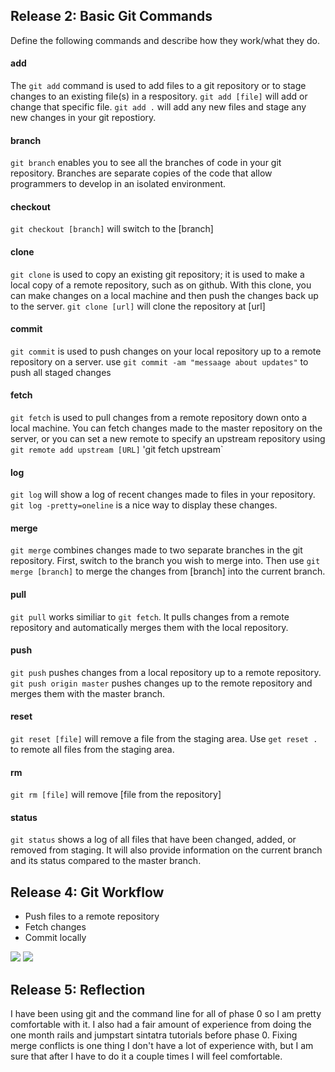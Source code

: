 ## Release 2: Basic Git Commands
Define the following commands and describe how they work/what they do.  


#### add

The `git add` command is used to add files to a git repository or to
stage changes to an existing file(s) in a respository. 
`git add [file]` will add or change that specific file.
`git add .` will add any new files and stage any new changes in your git repostiory. 

#### branch
`git branch` enables you to see all the branches of code in your git repository.
Branches are separate copies of the code that allow programmers to develop in an
isolated environment. 

#### checkout
`git checkout [branch]` will switch to the [branch]

#### clone
`git clone` is used to copy an existing git repository; it is used to make 
a local copy of a remote repository, such as on github. With this clone,
you can make changes on a local machine and then push the changes back 
up to the server. 
`git clone [url]` will clone the repository at [url]

#### commit
`git commit` is used to push changes on your local repository up to a remote
repository on a server.
use `git commit -am "messaage about updates"` to push all staged changes

#### fetch
`git fetch` is used to pull changes from a remote repository down onto 
a local machine. 
You can fetch changes made to the master repository on the server, or 
you can set a new remote to specify an upstream repository using 
`git remote add upstream [URL]`
'git fetch upstream`

#### log
`git log` will show a log of recent changes made to files in your repository.
`git log -pretty=oneline` is a nice way to display these changes.

#### merge
`git merge` combines changes made to two separate branches in the git repository.
First, switch to the branch you wish to merge into. Then use `git merge [branch]`
to merge the changes from [branch] into the current branch. 


#### pull
`git pull` works similiar to `git fetch`. It pulls changes from a remote repository 
and automatically merges them with the local repository.

#### push
`git push` pushes changes from a local repository up to a remote repository. 
`git push origin master` pushes changes up to the remote repository and merges
them with the master branch. 

#### reset
`git reset [file]` will remove a file from the staging area.
Use `get reset .` to remote all files from the staging area.

#### rm
`git rm [file]` will remove [file from the repository]

#### status
`git status` shows a log of all files that have been changed, added, or removed from staging. 
It will also provide information on the current branch and its status compared to
the master branch.

## Release 4: Git Workflow

- Push files to a remote repository
- Fetch changes
- Commit locally

<img src="http://jeffkynaston.github.io/images/Week-6-git-workflow.png">
<img src="http://jeffkynaston.github.io/images/git-commands.pdf">

## Release 5: Reflection

I have been using git and the command line for all of phase 0 so I am pretty comfortable with it. I also had a fair amount of experience from doing the one month rails and jumpstart sintatra tutorials before phase 0. Fixing merge conflicts is one thing I don't have a lot of experience with, but I am sure that after I have to do it a couple times I will feel comfortable. 